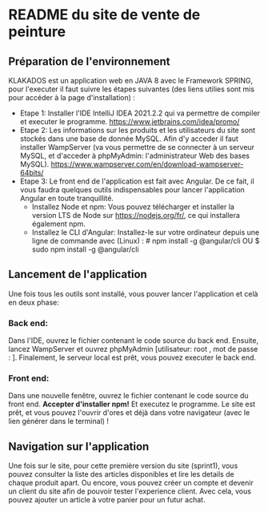 # README du site de vente de peinture
## Préparation de l'environnement
KLAKADOS est un application web en JAVA 8 avec le Framework SPRING, pour l'executer il faut suivre les étapes suivantes (des liens utilies sont mis pour accéder à la page d'installation) :
- Etape 1: Installer l'IDE IntelliJ IDEA 2021.2.2 qui va permettre de compiler et executer le programme. https://www.jetbrains.com/idea/promo/
- Etape 2: Les informations sur les produits et les utilisateurs du site sont stockés dans une base de donnée MySQL. Afin d'y acceder il faut installer WampServer (va vous permettre de se connecter à un serveur MySQL, et d'acceder à phpMyAdmin: l'administrateur Web des bases MySQL). https://www.wampserver.com/en/download-wampserver-64bits/
- Etape 3: Le front end de l'application est fait avec Angular. De ce fait, il vous faudra quelques outils indispensables pour lancer l'application Angular en toute tranquillité.
  - Installez Node et npm: Vous pouvez télécharger et installer la version LTS de Node sur https://nodejs.org/fr/, ce qui installera également npm.
  - Installez le CLI d'Angular: Installez-le sur votre ordinateur depuis une ligne de commande avec (Linux) : # npm install -g @angular/cli OU $ sudo npm install -g @angular/cli

## Lancement de l'application
Une fois tous les outils sont installé, vous pouver lancer l'application et celà en deux phase:
### Back end: 
Dans l'IDE, ouvrez le fichier contenant le code source du back end. Ensuite, lancez WampServer et ouvrez phpMyAdmin [utilisateur: root , mot de passe :  ]. Finalement, le serveur local est prêt, vous pouvez executer le back end.
### Front end:
Dans une nouvelle fenêtre, ouvrez le fichier contenant le code source du front end. **Accepter d'installer npm!** Et executez le programme.
Le site est prêt, et vous pouvez l'ouvrir d'ores et déjà dans votre navigateur (avec le lien générer dans le terminal) !

## Navigation sur l'application
Une fois sur le site, pour cette première version du site (sprint1), vous pouvez consulter la liste des articles disponibles et lire les details de chaque produit apart. Ou encore, vous pouvez créer un compte et devenir un client du site afin de pouvoir tester l'experience client. Avec cela, vous pouvez ajouter un article à votre panier pour un futur achat.



